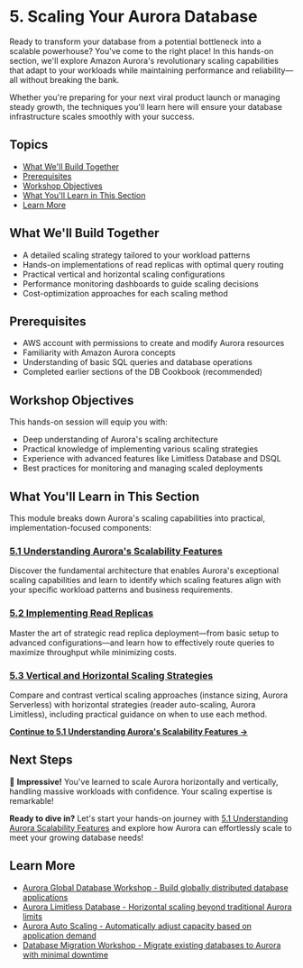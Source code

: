 # 5. Scaling Your Aurora Database

Ready to transform your database from a potential bottleneck into a scalable powerhouse? You've come to the right place! In this hands-on section, we'll explore Amazon Aurora's revolutionary scaling capabilities that adapt to your workloads while maintaining performance and reliability—all without breaking the bank.

Whether you're preparing for your next viral product launch or managing steady growth, the techniques you'll learn here will ensure your database infrastructure scales smoothly with your success.

## Topics

- [What We'll Build Together](#what-well-build-together)
- [Prerequisites](#prerequisites)
- [Workshop Objectives](#workshop-objectives)
- [What You'll Learn in This Section](#what-youll-learn-in-this-section)
- [Learn More](#learn-more)

## What We'll Build Together

- A detailed scaling strategy tailored to your workload patterns
- Hands-on implementations of read replicas with optimal query routing
- Practical vertical and horizontal scaling configurations
- Performance monitoring dashboards to guide scaling decisions
- Cost-optimization approaches for each scaling method

## Prerequisites

- AWS account with permissions to create and modify Aurora resources
- Familiarity with Amazon Aurora concepts
- Understanding of basic SQL queries and database operations
- Completed earlier sections of the DB Cookbook (recommended)

## Workshop Objectives

This hands-on session will equip you with:

- Deep understanding of Aurora's scaling architecture
- Practical knowledge of implementing various scaling strategies
- Experience with advanced features like Limitless Database and DSQL
- Best practices for monitoring and managing scaled deployments

## What You'll Learn in This Section

This module breaks down Aurora's scaling capabilities into practical, implementation-focused components:

### [5.1 Understanding Aurora's Scalability Features](./5.1_Understanding_Aurora_Scalability_Features/README.md)
Discover the fundamental architecture that enables Aurora's exceptional scaling capabilities and learn to identify which scaling features align with your specific workload patterns and business requirements.

### [5.2 Implementing Read Replicas](./5.2_Implementing_Read_Replicas/README.md)
Master the art of strategic read replica deployment—from basic setup to advanced configurations—and learn how to effectively route queries to maximize throughput while minimizing costs.

### [5.3 Vertical and Horizontal Scaling Strategies](./5.3_Vertical_and_Horizontal_Scaling_Strategies/README.md)
Compare and contrast vertical scaling approaches (instance sizing, Aurora Serverless) with horizontal strategies (reader auto-scaling, Aurora Limitless), including practical guidance on when to use each method.

**[Continue to 5.1 Understanding Aurora's Scalability Features →](./5.1_Understanding_Aurora_Scalability_Features/README.md)**

## Next Steps

🎉 **Impressive!** You've learned to scale Aurora horizontally and vertically, handling massive workloads with confidence. Your scaling expertise is remarkable!

**Ready to dive in?** Let's start your hands-on journey with [5.1 Understanding Aurora Scalability Features](./5.1_Understanding_Aurora_Scalability_Features) and explore how Aurora can effortlessly scale to meet your growing database needs!

## Learn More

- [Aurora Global Database Workshop - Build globally distributed database applications](https://catalog.workshops.aws/apgimmday/en-US/high-availability-and-durability/aurora-global-db)
- [Aurora Limitless Database - Horizontal scaling beyond traditional Aurora limits](https://docs.aws.amazon.com/AmazonRDS/latest/AuroraUserGuide/limitless.html)
- [Aurora Auto Scaling - Automatically adjust capacity based on application demand](https://docs.aws.amazon.com/AmazonRDS/latest/AuroraUserGuide/Aurora.Integrating.AutoScaling.html)
- [Database Migration Workshop - Migrate existing databases to Aurora with minimal downtime](https://immersionday.com/dms)

